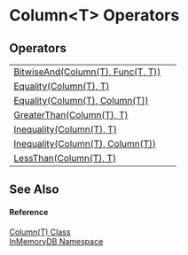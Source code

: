 # Column&lt;T&gt; Operators




## Operators
<table>
<tr>
<td><a href="28486e13-bf36-eef9-1338-2205a7ea7fef">BitwiseAnd(Column(T), Func(T, T))</a></td>
<td> </td></tr>
<tr>
<td><a href="012cbcd9-f14a-b2b5-d32b-33bc3b3ca6ac">Equality(Column(T), T)</a></td>
<td> </td></tr>
<tr>
<td><a href="796357d8-5f1c-0d04-e394-b43b7be65d28">Equality(Column(T), Column(T))</a></td>
<td> </td></tr>
<tr>
<td><a href="21980528-88bc-f07f-8f76-9affd162cde7">GreaterThan(Column(T), T)</a></td>
<td> </td></tr>
<tr>
<td><a href="15803e39-9d55-083d-caa5-5bdd1d021715">Inequality(Column(T), T)</a></td>
<td> </td></tr>
<tr>
<td><a href="907e87ae-97cb-f7b6-8ea2-05b320ae0387">Inequality(Column(T), Column(T))</a></td>
<td> </td></tr>
<tr>
<td><a href="da1d9dd9-cc96-9237-898c-94974887780d">LessThan(Column(T), T)</a></td>
<td> </td></tr>
</table>

## See Also


#### Reference
<a href="a3853ea2-4fee-619e-3239-92fbf306e5a8">Column(T) Class</a>  
<a href="044e8d7f-0f94-a8b4-bd65-529f6359fdf7">InMemoryDB Namespace</a>  
